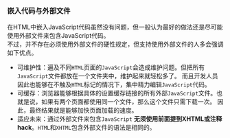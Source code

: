 ### 嵌入代码与外部文件

在HTML中嵌入JavaScript代码虽然没有问题，但一般认为最好的做法还是尽可能使用外部文件来包含JavaScript代码。  
不过，并不存在必须使用外部文件的硬性规定，但支持使用外部文件的人多会强调如下优点。  

 - 可维护性：遍及不同`HTML`页面的`JavaScript`会造成维护问题。但把所有`JavaScript`文件都放在一个文件夹中，维护起来就轻松多了。
 		而且开发人员因此也能够在不触及`HTML`标记的情况下，集中精力编辑`JavaScript`代码。
 - 可缓存：浏览器能够根据具体的设置缓存链接的所有外部`JavaScript`文件。也就是说，如果有两个页面都使用同一个文件，那么这个文件只需下载一次。
 		因此，最终结果就是能够加快页面加载的速度。
 - 适应未来：通过外部文件来包含`JavaScript` **无须使用前面提到XHTML或注释hack**。`HTML`和`XHTML`包含外部文件的语法是相同的。



